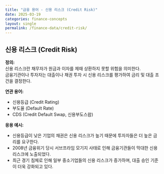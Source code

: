 ```yaml
---
title: "금융 용어 - 신용 리스크 (Credit Risk)"
date: 2025-03-19
categories: finance-concepts
layout: single
permalink: /finance-data/credit-risk/
---
```


## 신용 리스크 (Credit Risk)

**정의:**  
신용 리스크란 채무자가 원금과 이자를 제때 상환하지 못할 위험을 의미한다.  
금융기관이나 투자자는 대출이나 채권 투자 시 신용 리스크를 평가하여 금리 및 대출 조건을 결정한다.

**연관 용어:**  
- 신용등급 (Credit Rating)  
- 부도율 (Default Rate)  
- CDS (Credit Default Swap, 신용부도스왑)  

**응용 예시:**  
- 신용등급이 낮은 기업의 채권은 신용 리스크가 높기 때문에 투자자들은 더 높은 금리를 요구한다.  
- 2008년 금융위기 당시 서브프라임 모기지 사태로 인해 금융기관들이 막대한 신용 리스크에 노출되었다.  
- 최근 경기 침체로 인해 일부 중소기업들의 신용 리스크가 증가하며, 대출 승인 기준이 더욱 강화되고 있다.
